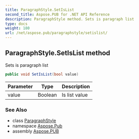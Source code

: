 ```yaml
---
title: ParagraphStyle.SetIsList
second_title: Aspose.PUB for .NET API Reference
description: ParagraphStyle method. Sets is paragraph list
type: docs
weight: 180
url: /net/aspose.pub/paragraphstyle/setislist/
---
```

## ParagraphStyle.SetIsList method

Sets is paragraph list

```csharp
public void SetIsList(bool value)
```

| Parameter | Type | Description |
| --- | --- | --- |
| value | Boolean | Is list value |

### See Also

* class [ParagraphStyle](../)
* namespace [Aspose.Pub](../../paragraphstyle/)
* assembly [Aspose.PUB](../../../)


